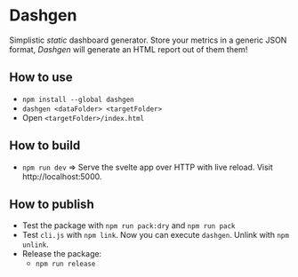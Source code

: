# Dashgen

Simplistic _static_ dashboard generator. Store your metrics in a generic JSON format, _Dashgen_ will generate an HTML report out of them them!

## How to use

- `npm install --global dashgen`
- `dashgen <dataFolder> <targetFolder>`
- Open `<targetFolder>/index.html`

## How to build

- `npm run dev` => Serve the svelte app over HTTP with live reload. Visit http://localhost:5000.

## How to publish

- Test the package with `npm run pack:dry` and `npm run pack`
- Test `cli.js` with `npm link`. Now you can execute `dashgen`. Unlink with `npm unlink`.
- Release the package:
  - `npm run release`
